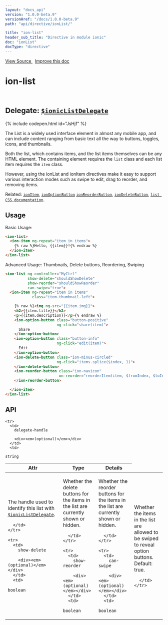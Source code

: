 ```yaml
---
layout: "docs_api"
version: "1.0.0-beta.9"
versionHref: "/docs/1.0.0-beta.9"
path: "api/directive/ionList/"

title: "ion-list"
header_sub_title: "Directive in module ionic"
doc: "ionList"
docType: "directive"
---
```


<div class="improve-docs">
  <a href='http://github.com/driftyco/ionic/tree/master/js/angular/directive/list.js#L1'>
    View Source
  </a>
  &nbsp;
  <a href='http://github.com/driftyco/ionic/edit/master/js/angular/directive/list.js#L1'>
    Improve this doc
  </a>
</div>




<h1 class="api-title">

  ion-list



<br/>
<small>
  Delegate: <a href="/docs/api/service/$ionicListDelegate/"><code>$ionicListDelegate</code></a>
</small>

</h1>


{% include codepen.html id="JsHjf" %}




The List is a widely used interface element in almost any mobile app, and can include
content ranging from basic text all the way to buttons, toggles, icons, and thumbnails.

Both the list, which contains items, and the list items themselves can be any HTML
element. The containing element requires the `list` class and each list item requires
the `item` class.

However, using the ionList and ionItem directives make it easy to support various
interaction modes such as swipe to edit, drag to reorder, and removing items.

Related: <a href="/docs/api/directive/ionItem/"><code>ionItem</code></a>, <a href="/docs/api/directive/ionOptionButton/"><code>ionOptionButton</code></a>
<a href="/docs/api/directive/ionReorderButton/"><code>ionReorderButton</code></a>, <a href="/docs/api/directive/ionDeleteButton/"><code>ionDeleteButton</code></a>, [`list CSS documentation`](/docs/components/#list).









<h2 id="usage">Usage</h2>

Basic Usage:

```html
<ion-list>
  <ion-item ng-repeat="item in items">
    {% raw %}Hello, {{item}}!{% endraw %}
  </ion-item>
</ion-list>
```

Advanced Usage: Thumbnails, Delete buttons, Reordering, Swiping

```html
<ion-list ng-controller="MyCtrl"
          show-delete="shouldShowDelete"
          show-reorder="shouldShowReorder"
          can-swipe="true">
  <ion-item ng-repeat="item in items"
            class="item-thumbnail-left">

    {% raw %}<img ng-src="{{item.img}}">
    <h2>{{item.title}}</h2>
    <p>{{item.description}}</p>{% endraw %}
    <ion-option-button class="button-positive"
                       ng-click="share(item)">
      Share
    </ion-option-button>
    <ion-option-button class="button-info"
                       ng-click="edit(item)">
      Edit
    </ion-option-button>
    <ion-delete-button class="ion-minus-circled"
                       ng-click="items.splice($index, 1)">
    </ion-delete-button>
    <ion-reorder-button class="ion-navicon"
                        on-reorder="reorderItem(item, $fromIndex, $toIndex)">
    </ion-reorder-button>

  </ion-item>
</ion-list>
```


<h2 id="api" style="clear:both;">API</h2>

<table class="table" style="margin:0;">
  <thead>
    <tr>
      <th>Attr</th>
      <th>Type</th>
      <th>Details</th>
    </tr>
  </thead>
  <tbody>

    <tr>
      <td>
        delegate-handle

        <div><em>(optional)</em></div>
      </td>
      <td>

  <code>string</code>
      </td>
      <td>
        <p>The handle used to identify this list with
<a href="/docs/api/service/$ionicListDelegate/"><code>$ionicListDelegate</code></a>.</p>


      </td>
    </tr>

    <tr>
      <td>
        show-delete

        <div><em>(optional)</em></div>
      </td>
      <td>

  <code>boolean</code>
      </td>
      <td>
        <p>Whether the delete buttons for the items in the list are
currently shown or hidden.</p>


      </td>
    </tr>

    <tr>
      <td>
        show-reorder

        <div><em>(optional)</em></div>
      </td>
      <td>

  <code>boolean</code>
      </td>
      <td>
        <p>Whether the reorder buttons for the items in the list are
currently shown or hidden.</p>


      </td>
    </tr>

    <tr>
      <td>
        can-swipe

        <div><em>(optional)</em></div>
      </td>
      <td>

  <code>boolean</code>
      </td>
      <td>
        <p>Whether the items in the list are allowed to be swiped to reveal
option buttons. Default: true.</p>


      </td>
    </tr>

  </tbody>
</table>









